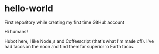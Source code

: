 # hello-world
First repository while creating my first time GitHub account

Hi humans !

Hubot here, I like Node.js and Coffeescript (that's what I'm made of!).
I've had tacos on the noon and find them far superior to Earth tacos.
